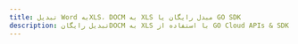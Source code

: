 ---title: تبدیل Word بهXLS، DOCM به XLS مبدل رایگان یا GO SDKdescription: تبدیل رایگانDOCM به XLS با استفاده از GO Cloud APIs & SDK. همچنین اسناد Microsoft Word و OpenOffice را در Cloud ایجاد، ویرایش و رندر کنید.---